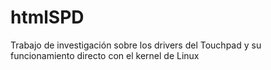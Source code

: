 # htmlSPD
Trabajo de investigación sobre los drivers del Touchpad y su funcionamiento directo con el kernel de Linux
